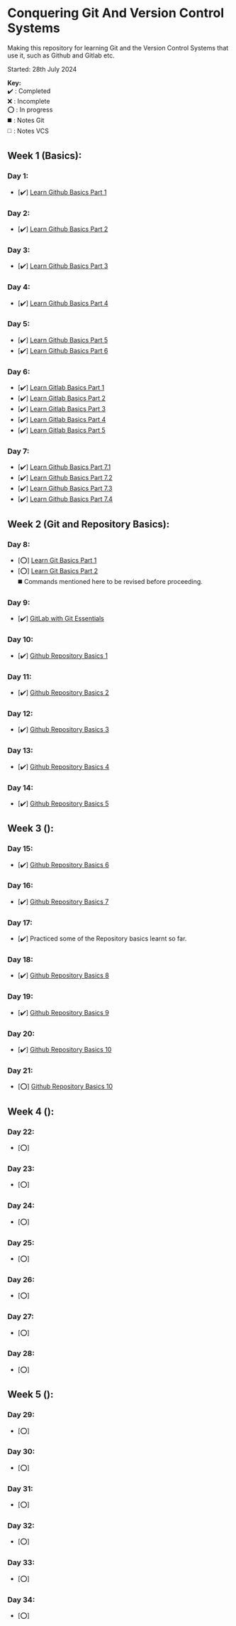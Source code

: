 # Conquering Git And Version Control Systems
Making this repository for learning Git and the Version Control Systems that use it, such as Github and Gitlab etc.  

Started: 28th July 2024

**Key:**  
   ✔️ : Completed  
   ❌ : Incomplete  
   ⭕ : In progress  
   ◼️ : Notes Git  
   ◻️ : Notes VCS  
## Week 1 (Basics):
### Day 1:
- [✔️] [Learn Github Basics Part 1](https://docs.github.com/en/get-started/start-your-journey)
### Day 2:
- [✔️] [Learn Github Basics Part 2](https://docs.github.com/en/get-started/learning-about-github)
### Day 3:
- [✔️] [Learn Github Basics Part 3](https://docs.github.com/en/get-started/onboarding)
### Day 4:
- [✔️] [Learn Github Basics Part 4](https://docs.github.com/en/get-started/using-github)
### Day 5:
- [✔️] [Learn Github Basics Part 5](https://docs.github.com/en/get-started/accessibility)
- [✔️] [Learn Github Basics Part 6](https://docs.github.com/en/get-started/exploring-projects-on-github)
### Day 6:
- [✔️] [Learn Gitlab Basics Part 1](https://www.youtube.com/watch?v=7q9Y1Cv-ib0)
- [✔️] [Learn Gitlab Basics Part 2](https://www.youtube.com/watch?v=M7rBDZYsx8U&list=PLFGfElNsQthYDx0A_FaNNfUm9NHsK6zED&index=193)
- [✔️] [Learn Gitlab Basics Part 3](https://www.youtube.com/watch?v=jYQSH4EY6_U&list=PLFGfElNsQthYDx0A_FaNNfUm9NHsK6zED&index=175)
- [✔️] [Learn Gitlab Basics Part 4](https://www.youtube.com/watch?v=LDVQXv3I5rI)
- [✔️] [Learn Gitlab Basics Part 5](https://www.youtube.com/watch?v=-oaI2WEKdI4&list=PL05JrBw4t0KofkHq4GZJ05FnNGa11PQ4d)
### Day 7:
- [✔️] [Learn Github Basics Part 7.1](https://docs.github.com/en/get-started/exploring-integrations)
- [✔️] [Learn Github Basics Part 7.2](https://docs.github.com/en/get-started/showcase-your-expertise-with-github-certifications)
- [✔️] [Learn Github Basics Part 7.3](https://docs.github.com/en/get-started/using-github-docs)
- [✔️] [Learn Github Basics Part 7.4](https://docs.github.com/en/get-started/archiving-your-github-personal-account-and-public-repositories)
## Week 2 (Git and Repository Basics):
### Day 8:
- [⭕] [Learn Git Basics Part 1](https://docs.github.com/en/get-started/getting-started-with-git)
- [⭕] [Learn Git Basics Part 2](https://docs.github.com/en/get-started/using-git)   
   ◼️ Commands mentioned here to be revised before proceeding.
### Day 9:
- [✔️] [GitLab with Git Essentials](https://docs.gitlab.com/ee/tutorials/gitlab_navigation.html)
### Day 10:
- [✔️] [Github Repository Basics 1](https://docs.github.com/en/repositories/creating-and-managing-repositories/creating-a-new-repository)
### Day 11:
- [✔️] [Github Repository Basics 2](https://docs.github.com/en/repositories/creating-and-managing-repositories/creating-a-new-repository)
### Day 12:
- [✔️] [Github Repository Basics 3](https://docs.github.com/en/repositories/creating-and-managing-repositories/creating-a-new-repository)
### Day 13:
- [✔️] [Github Repository Basics 4](https://docs.github.com/en/repositories/managing-your-repositorys-settings-and-features)
### Day 14:
- [✔️] [Github Repository Basics 5](https://docs.github.com/en/repositories/managing-your-repositorys-settings-and-features)
## Week 3 ():
### Day 15:
- [✔️] [Github Repository Basics 6](https://docs.github.com/en/repositories/managing-your-repositorys-settings-and-features)
### Day 16:
- [✔️] [Github Repository Basics 7](https://docs.github.com/en/repositories/managing-your-repositorys-settings-and-features)
### Day 17:
- [✔️] Practiced some of the Repository basics learnt so far.
### Day 18:
- [✔️] [Github Repository Basics 8](https://docs.github.com/en/repositories/configuring-branches-and-merges-in-your-repository/configuring-pull-request-merges)
### Day 19:
- [✔️] [Github Repository Basics 9](https://docs.github.com/en/repositories/configuring-branches-and-merges-in-your-repository/managing-protected-branches)
### Day 20:
- [✔️] [Github Repository Basics 10](https://docs.github.com/en/repositories/configuring-branches-and-merges-in-your-repository/managing-rulesets)
### Day 21:
- [⭕] [Github Repository Basics 10](https://docs.github.com/en/repositories/configuring-branches-and-merges-in-your-repository/managing-rulesets)
## Week 4 ():
### Day 22:
- [⭕] []()
### Day 23:
- [⭕] []()
### Day 24:
- [⭕] []()
### Day 25:
- [⭕] []()
### Day 26:
- [⭕] []()
### Day 27:
- [⭕] []()
### Day 28:
- [⭕] []()
## Week 5 ():
### Day 29:
- [⭕] []()
### Day 30:
- [⭕] []()
### Day 31:
- [⭕] []()
### Day 32:
- [⭕] []()
### Day 33:
- [⭕] []()
### Day 34:
- [⭕] []()
